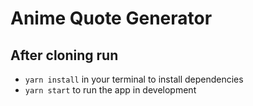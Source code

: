 # Anime Quote Generator

## After cloning run 
- `yarn install` in your terminal to install dependencies
- `yarn start` to run the app in development
